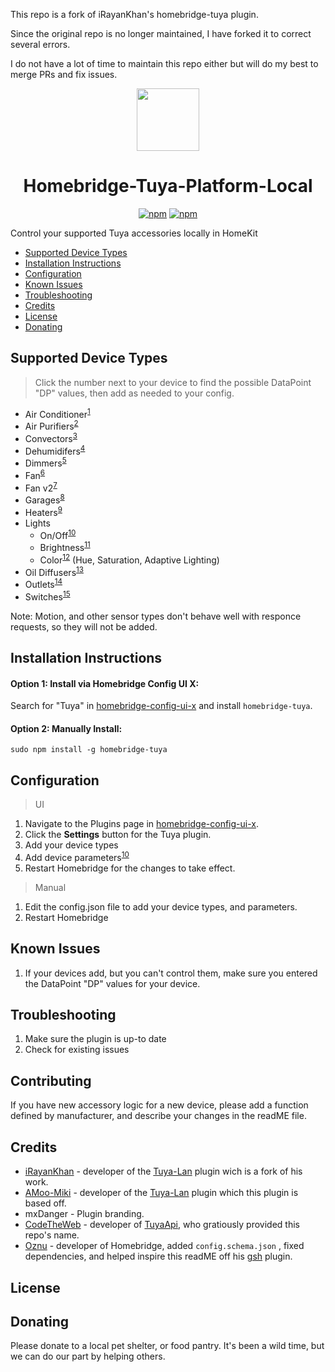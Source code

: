 This repo is a fork of iRayanKhan's homebridge-tuya plugin.

Since the original repo is no longer maintained, I have forked it to correct several errors.

I do not have a lot of time to maintain this repo either but will do my best to merge PRs and fix issues.

<p align="center">
    <img src="https://raw.githubusercontent.com/hmenzagh/homebridge-tuya-platform-local/main/assets/Tuya-Plugin-Branding.png" height="100"><br>
</p>


<span align="center">

# Homebridge-Tuya-Platform-Local

[![npm](https://img.shields.io/npm/v/homebridge-tuya-platform-local.svg)](https://www.npmjs.com/package/homebridge-tuya-platform-local)
[![npm](https://img.shields.io/npm/dt/homebridge-tuya-platform-local.svg)](https://www.npmjs.com/package/homebridge-tuya-platform-local)
<!-- [![verified-by-homebridge](https://badgen.net/badge/homebridge/verified/purple)](https://github.com/homebridge/homebridge/wiki/Verified-Plugins) -->


</span>



Control your supported Tuya accessories locally in HomeKit

* [Supported Device Types](#supported-device-types)
* [Installation Instructions](#installation-instructions)
* [Configuration](#configuration)
* [Known Issues](#known-issues)
* [Troubleshooting](#troubleshooting)
* [Credits](#credits)
* [License](#license)
* [Donating](#donating)

## Supported Device Types
> Click the number next to your device to find the possible DataPoint "DP" values, then add as needed to your config.

* Air Conditioner<sup>[1](https://github.com/hmenzagh/homebridge-tuya-platform-local/wiki/Supported-Device-Types#air-conditioners)</sup> 
* Air Purifiers<sup>[2]()</sup>
* Convectors<sup>[3](https://github.com/hmenzagh/homebridge-tuya-platform-local/wiki/Supported-Device-Types#heat-convectors)</sup>
* Dehumidifers<sup>[4](https://github.com/hmenzagh/homebridge-tuya-platform-local/wiki/Supported-Device-Types)</sup>
* Dimmers<sup>[5](https://github.com/hmenzagh/homebridge-tuya-platform-local/wiki/Supported-Device-Types#simple-dimmers)</sup>
* Fan<sup>[6](https://github.com/hmenzagh/homebridge-tuya-platform-local/wiki/Supported-Device-Types)</sup>
* Fan v2<sup>[7](https://github.com/hmenzagh/homebridge-tuya-platform-local/wiki/Supported-Device-Types)</sup>
* Garages<sup>[8](https://github.com/hmenzagh/homebridge-tuya-platform-local/wiki/Supported-Device-Types#garage-doors)</sup>
* Heaters<sup>[9](https://github.com/hmenzagh/homebridge-tuya-platform-local/wiki/Supported-Device-Types)</sup>
* Lights
  * On/Off<sup>[10](https://github.com/hmenzagh/homebridge-tuya-platform-local/wiki/Supported-Device-Types)</sup>
  * Brightness<sup>[11](https://github.com/hmenzagh/homebridge-tuya-platform-local/wiki/Supported-Device-Types#tunable-white-light-bulbs)</sup>
  * Color<sup>[12](https://github.com/hmenzagh/homebridge-tuya-platform-local/wiki/Supported-Device-Types#white-and-color-light-bulbs)</sup> (Hue, Saturation, Adaptive Lighting)
* Oil Diffusers<sup>[13](https://github.com/hmenzagh/homebridge-tuya-platform-local/wiki/Supported-Device-Types)</sup>
* Outlets<sup>[14](https://github.com/hmenzagh/homebridge-tuya-platform-local/wiki/Supported-Device-Types#outlets)</sup>
* Switches<sup>[15](https://github.com/hmenzagh/homebridge-tuya-platform-local/wiki/Supported-Device-Types)</sup>

Note: Motion, and other sensor types don't behave well with responce requests, so they will not be added. 


## Installation Instructions

#### Option 1: Install via Homebridge Config UI X:

Search for "Tuya" in [homebridge-config-ui-x](https://github.com/oznu/homebridge-config-ui-x) and install `homebridge-tuya`.

#### Option 2: Manually Install:

```
sudo npm install -g homebridge-tuya
```

## Configuration
> UI

1. Navigate to the Plugins page in [homebridge-config-ui-x](https://github.com/oznu/homebridge-config-ui-x).
2. Click the **Settings** button for the Tuya plugin.
3. Add your device types
4. Add device parameters<sup>[10](apple.com/)</sup>
5. Restart Homebridge for the changes to take effect.

> Manual

1. Edit the config.json file to add your device types, and parameters. 
2. Restart Homebridge


## Known Issues

1. If your devices add, but you can't control them, make sure you entered the DataPoint "DP" values for your device. 

## Troubleshooting
1. Make sure the plugin is up-to date
2. Check for existing issues


## Contributing

If you have new accessory logic for a new device, please add a function defined by manufacturer, and describe your changes in the readME file. 

## Credits

* [iRayanKhan](https://github.com/iRayanKhan) - developer of the [Tuya-Lan](https://github.com/iRayanKhan/homebridge-tuya) plugin wich is a fork of his work. 
* [AMoo-Miki](https://github.com/AMoo-Miki) - developer of the [Tuya-Lan](https://github.com/AMoo-Miki/homebridge-tuya-lan) plugin which this plugin is based off. 
* mxDanger - Plugin branding.
* [CodeTheWeb](https://github.com/CodeTheWeb) - developer of [TuyaApi](https://github.com/codetheweb/tuyapi), who gratiously provided this repo's name.
* [Oznu](https://github.com/oznu) - developer of Homebridge, added ```config.schema.json``` , fixed dependencies, and helped inspire this readME off his [gsh](https://github.com/oznu/homebridge-gsh) plugin.

## License



## Donating

Please donate to a local pet shelter, or food pantry. It's been a wild time, but we can do our part by helping others. 
